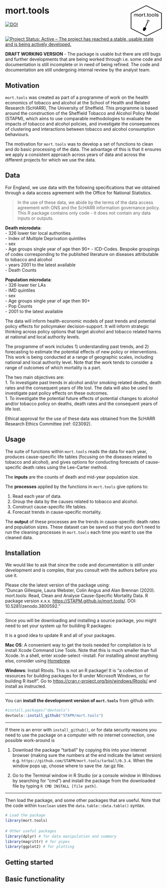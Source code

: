 
<!-- README.md is generated from README.Rmd. Please edit that file -->

# mort.tools <img src="tools/mort.tools_hex.png" align="right" style="padding-left:10px;background-color:white;" width="100" height="100" />

[![DOI](https://zenodo.org/badge/DOI/10.5281/zenodo.3800592.svg)](https://doi.org/10.5281/zenodo.3800592)
[![Project Status: Active – The project has reached a stable, usable
state and is being actively
developed.](https://www.repostatus.org/badges/latest/active.svg)](https://www.repostatus.org/#active)

**DRAFT WORKING VERSION** - The package is usable but there are still
bugs and further developments that are being worked through i.e. some
code and documentation is still incomplete or in need of being refined.
The code and documentation are still undergoing internal review by the
analyst team.

## Motivation

`mort.tools` was created as part of a programme of work on the health
economics of tobacco and alcohol at the School of Health and Related
Research (ScHARR), The University of Sheffield. This programme is based
around the construction of the Sheffield Tobacco and Alcohol Policy
Model (STAPM), which aims to use comparable methodologies to evaluate
the impacts of tobacco and alcohol policies, and investigate the
consequences of clustering and interactions between tobacco and alcohol
consumption behaviours.

The motivation for `mort.tools` was to develop a set of functions to
clean and do basic processing of the data. The advantage of this is that
it ensures we apply a consistent approach across years of data and
across the different projects for which we use the data.

## Data

For England, we use data with the following specifications that we
obtained through a data access agreement with the Office for National
Statistics.

> In the use of these data, we abide by the terms of the data access
> agreement with ONS and the ScHARR information governance policy. This
> R package contains only code - it does not contain any data inputs or
> outputs.

**Death microdata**:  
\- 326 lower tier local authorities  
\- Index of Multiple Deprivation quintiles  
\- sex  
\- Age groups single year of age then 90+ - ICD-Codes. Bespoke groupings
of codes corresponding to the published literature on diseases
attributable to tobacco and alcohol  
\- years 2001 to the latest available  
\- Death Counts

**Population microdata**:  
\- 326 lower tier LAs  
\- IMD quintiles  
\- sex  
\- Age groups single year of age then 90+  
\- Pop Counts  
\- 2001 to the latest available

The data will inform health-economic models of past trends and potential
policy effects for policymaker decision-support. It will inform
strategic thinking across policy options that target alcohol and tobacco
related harms at national and local authority levels.

The programme of work includes 1) understanding past trends, and 2)
forecasting to estimate the potential effects of new policy or
interventions. This work is being conducted at a range of geographic
scales, including national and local authority level. Note that the work
tends to consider a range of outcomes of which mortality is a part.

The two main objectives are:  
1\. To investigate past trends in alcohol and/or smoking related deaths,
death rates and the consequent years of life lost. The data will also be
used to investigate past policy effects on these outcomes.  
1\. To investigate the potential future effects of potential changes to
alcohol and/or tobacco policy on deaths, death rates and the consequent
years of life lost.

Ethical approval for the use of these data was obtained from the ScHARR
Research Ethics Committee (ref: 023092).

## Usage

The suite of functions within `mort.tools` reads the data for each year,
produces cause-specific life tables (focusing on the diseases related to
tobacco and alcohol), and gives options for conducting forecasts of
cause-specific death rates using the Lee-Carter method.

The **inputs** are the counts of death and mid-year population size.

The **processes** applied by the functions in `mort.tools` give options
to:

1.  Read each year of data.  
2.  Group the data by the causes related to tobacco and alcohol.  
3.  Construct cause-specific life tables.  
4.  Forecast trends in cause-specific mortality.

The **output** of these processes are the trends in cause-specific death
rates and population sizes. These dataset can be saved so that you don’t
need to run the cleaning processes in `mort.tools` each time you want to
use the cleaned data.

## Installation

We would like to ask that since the code and documentation is still
under development and is complex, that you consult with the authors
before you use it.

Please cite the latest version of the package using:  
“Duncan Gillespie, Laura Webster, Colin Angus and Alan Brennan (2020).
mort.tools: Read, Clean and Analyse Cause-Specific Mortality Data. R
package version x.x.x. <https://STAPM.github.io/mort.tools/>. DOI:
10.5281/zenodo.3800592.”

-----

Since you will be downloading and installing a source package, you might
need to set your system up for building R packages:

It is a good idea to update R and all of your packages.

**Mac OS**: A convenient way to get the tools needed for compilation is
to install Xcode Command Line Tools. Note that this is much smaller than
full Xcode. In a shell, enter xcode-select –install. For installing
almost anything else, consider using [Homebrew](https://brew.sh/).

**Windows**: Install Rtools. This is not an R package\! It is “a
collection of resources for building packages for R under Microsoft
Windows, or for building R itself”. Go to
<https://cran.r-project.org/bin/windows/Rtools/> and install as
instructed.

-----

You can **install the development version of `mort.tools`** from github
with:

``` r
#install.packages("devtools")
devtools::install_github("STAPM/mort.tools")
```

-----

If there is an error with `install_github()`, or for data security
reasons you need to use the package on a computer with no internet
connection, one possible work-around is

1.  Download the package “tarball” by copying this into your internet
    browser (making sure the numbers at the end indicate the latest
    version) e.g. `https://github.com/STAPM/mort.tools/tarball/0.3.4`.
    When the window pops up, choose where to save the .tar.gz file.

2.  Go to the Terminal window in R Studio (or a console window in
    Windows by searching for “cmd”) and install the package from the
    downloaded file by typing `R CMD INSTALL [file path]`.

-----

Then load the package, and some other packages that are useful. Note
that the code within `hseclean` uses the `data.table::data.table()`
syntax.

``` r
# Load the package
library(mort.tools)

# Other useful packages
library(dplyr) # for data manipulation and summary
library(magrittr) # for pipes
library(ggplot2) # for plotting
```

## Getting started

## Basic functionality
